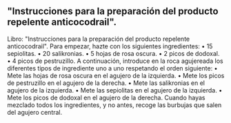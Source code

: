 ## "Instrucciones para la preparación del producto repelente anticocodrail".
Libro: "Instrucciones para la preparación del producto repelente anticocodrail".
Para empezar, hazte con los siguientes ingredientes:
• 15 sepiolitas.
• 20 salikronias.
• 5 hojas de rosa oscura.
• 2 picos de dodoxal.
• 4 picos de pestruzillo.
A continuación, introduce en la roca agujereada los diferentes tipos de ingrediente uno a uno respetando el orden siguiente:
• Mete las hojas de rosa oscura en el agujero de la izquierda.
• Mete los picos de pestruzillo en el agujero de la derecha.
• Mete las salikronias en el agujero de la izquierda.
• Mete las sepiolitas en el agujero de la izquierda.
• Mete los picos de dodoxal en el agujero de la derecha.
Cuando hayas mezclado todos los ingredientes, y no antes, recoge las burbujas que salen del agujero central.
